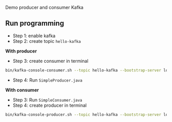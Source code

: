 Demo producer and consumer Kafka 

## Run programming
- Step 1: enable kafka
- Step 2: create topic `hello-kafka`

**With producer**
- Step 3: create consumer in terminal
```bash
bin/kafka-console-consumer.sh --topic hello-kafka --bootstrap-server localhost:9092 --from-beginning
```
- Step 4: Run `SimpleProducer.java`

**With consumer**
- Step 3: Run `SimpleConsumer.java`
- Step 4: create producer in terminal
```bash
bin/kafka-console-producer.sh --topic hello-kafka --bootstrap-server localhost:9092
``` 
